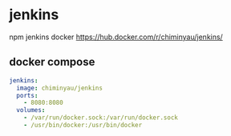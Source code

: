 # jenkins
npm jenkins docker https://hub.docker.com/r/chiminyau/jenkins/
## docker compose
```yaml
jenkins:
  image: chiminyau/jenkins
  ports:
    - 8080:8080
  volumes:
    - /var/run/docker.sock:/var/run/docker.sock
    - /usr/bin/docker:/usr/bin/docker
```
